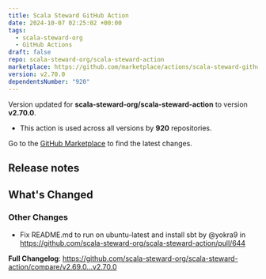 ```yaml
---
title: Scala Steward GitHub Action
date: 2024-10-07 02:25:02 +00:00
tags:
  - scala-steward-org
  - GitHub Actions
draft: false
repo: scala-steward-org/scala-steward-action
marketplace: https://github.com/marketplace/actions/scala-steward-github-action
version: v2.70.0
dependentsNumber: "920"
---
```



Version updated for **scala-steward-org/scala-steward-action** to version **v2.70.0**.
- This action is used across all versions by **920** repositories.

Go to the [GitHub Marketplace](https://github.com/marketplace/actions/scala-steward-github-action) to find the latest changes.

## Release notes

<!-- Release notes generated using configuration in .github/release.yml at v2.70.0 -->

## What's Changed
### Other Changes
* Fix README.md to run on ubuntu-latest and install sbt by @yokra9 in https://github.com/scala-steward-org/scala-steward-action/pull/644


**Full Changelog**: https://github.com/scala-steward-org/scala-steward-action/compare/v2.69.0...v2.70.0
